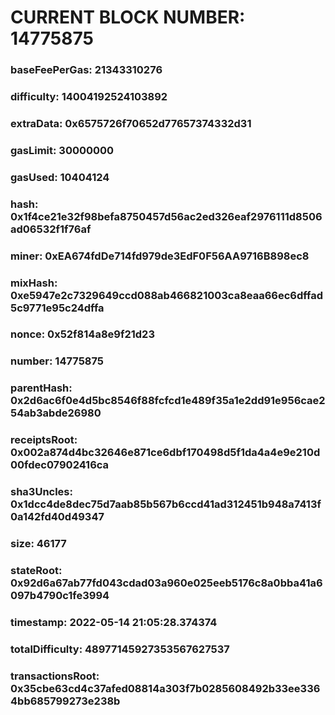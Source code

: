 # CURRENT BLOCK NUMBER: 14775875

### baseFeePerGas: 21343310276
### difficulty: 14004192524103892
### extraData: 0x6575726f70652d77657374332d31
### gasLimit: 30000000
### gasUsed: 10404124
### hash: 0x1f4ce21e32f98befa8750457d56ac2ed326eaf2976111d8506ad06532f1f76af
### miner: 0xEA674fdDe714fd979de3EdF0F56AA9716B898ec8
### mixHash: 0xe5947e2c7329649ccd088ab466821003ca8eaa66ec6dffad5c9771e95c24dffa
### nonce: 0x52f814a8e9f21d23
### number: 14775875
### parentHash: 0x2d6ac6f0e4d5bc8546f88fcfcd1e489f35a1e2dd91e956cae254ab3abde26980
### receiptsRoot: 0x002a874d4bc32646e871ce6dbf170498d5f1da4a4e9e210d00fdec07902416ca
### sha3Uncles: 0x1dcc4de8dec75d7aab85b567b6ccd41ad312451b948a7413f0a142fd40d49347
### size: 46177
### stateRoot: 0x92d6a67ab77fd043cdad03a960e025eeb5176c8a0bba41a6097b4790c1fe3994
### timestamp: 2022-05-14 21:05:28.374374
### totalDifficulty: 48977145927353567627537
### transactionsRoot: 0x35cbe63cd4c37afed08814a303f7b0285608492b33ee3364bb685799273e238b
